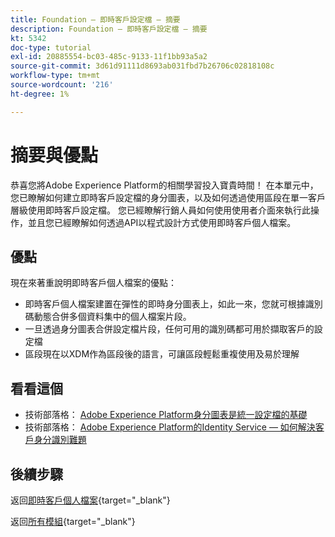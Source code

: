 ```yaml
---
title: Foundation — 即時客戶設定檔 — 摘要
description: Foundation — 即時客戶設定檔 — 摘要
kt: 5342
doc-type: tutorial
exl-id: 20885554-bc03-485c-9133-11f1bb93a5a2
source-git-commit: 3d61d91111d8693ab031fbd7b26706c02818108c
workflow-type: tm+mt
source-wordcount: '216'
ht-degree: 1%

---
```


# 摘要與優點

恭喜您將Adobe Experience Platform的相關學習投入寶貴時間！
在本單元中，您已瞭解如何建立即時客戶設定檔的身分圖表，以及如何透過使用區段在單一客戶層級使用即時客戶設定檔。 您已經瞭解行銷人員如何使用使用者介面來執行此操作，並且您已經瞭解如何透過API以程式設計方式使用即時客戶個人檔案。

## 優點

現在來著重說明即時客戶個人檔案的優點：

- 即時客戶個人檔案建置在彈性的即時身分圖表上，如此一來，您就可根據識別碼動態合併多個資料集中的個人檔案片段。
- 一旦透過身分圖表合併設定檔片段，任何可用的識別碼都可用於擷取客戶的設定檔
- 區段現在以XDM作為區段後的語言，可讓區段輕鬆重複使用及易於理解

## 看看這個

- 技術部落格： [Adobe Experience Platform身分圖表是統一設定檔的基礎](https://medium.com/adobetech/adobe-experience-platform-identity-graph-is-the-foundation-for-the-unified-profile-e8435d26dce7)
- 技術部落格： [Adobe Experience Platform的Identity Service — 如何解決客戶身分識別難題](https://medium.com/adobetech/adobe-experience-platforms-identity-service-how-to-solve-the-customer-identity-conundrum-f95e22d16ea9)

## 後續步驟

返回[即時客戶個人檔案](./real-time-customer-profile.md){target="_blank"}

返回[所有模組](./../../../../overview.md){target="_blank"}
